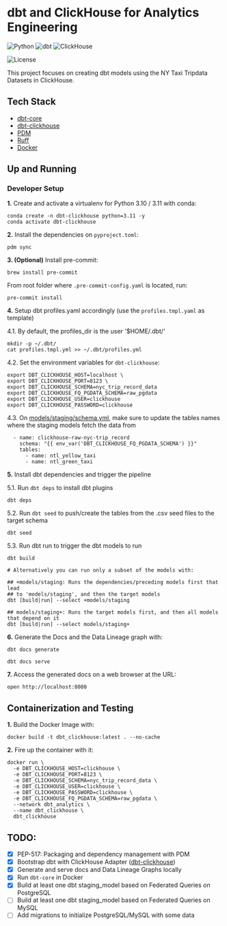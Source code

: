 # dbt and ClickHouse for Analytics Engineering

![Python](https://img.shields.io/badge/Python-3.10_|_3.11-4B8BBE.svg?style=flat&logo=python&logoColor=FFD43B&labelColor=306998)
![dbt](https://img.shields.io/badge/dbt-1.7-262A38?style=flat&logo=dbt&logoColor=FF6849&labelColor=262A38)
![ClickHouse](https://img.shields.io/badge/ClickHouse-151515?style=flat&logo=clickhouse&logoColor=FBFD73&labelColor=151515)

![License](https://img.shields.io/badge/license-CC--BY--SA--4.0-31393F?style=flat&logo=creativecommons&logoColor=black&labelColor=white)

This project focuses on creating dbt models using the NY Taxi Tripdata Datasets in ClickHouse.


## Tech Stack
- [dbt-core](https://github.com/dbt-labs/dbt-core)
- [dbt-clickhouse](https://docs.getdbt.com/docs/core/connect-data-platform/clickhouse-setup)
- [PDM](https://pdm-project.org/latest/usage/dependency/)
- [Ruff](https://docs.astral.sh/ruff/configuration/)
- [Docker](https://docs.docker.com/get-docker/)


## Up and Running

### Developer Setup

**1.** Create and activate a virtualenv for Python 3.10 / 3.11 with conda:
```shell
conda create -n dbt-clickhouse python=3.11 -y
conda activate dbt-clickhouse
```

**2.** Install the dependencies on `pyproject.toml`:
```shell
pdm sync
```

**3. (Optional)**  Install pre-commit:
```shell
brew install pre-commit
```

From root folder where `.pre-commit-config.yaml` is located, run:
```shell
pre-commit install
```

**4.** Setup dbt profiles.yaml accordingly (use the `profiles.tmpl.yaml` as template)

4.1. By default, the profiles_dir is the user '$HOME/.dbt/'
```shell
mkdir -p ~/.dbt/
cat profiles.tmpl.yml >> ~/.dbt/profiles.yml
```

4.2. Set the environment variables for `dbt-clickhouse`:

```shell
export DBT_CLICKHOUSE_HOST=localhost \
export DBT_CLICKHOUSE_PORT=8123 \
export DBT_CLICKHOUSE_SCHEMA=nyc_trip_record_data
export DBT_CLICKHOUSE_FQ_PGDATA_SCHEMA=raw_pgdata
export DBT_CLICKHOUSE_USER=clickhouse
export DBT_CLICKHOUSE_PASSWORD=clickhouse
```

4.3. On [models/staging/schema.yml](models/staging/schema.yml), make sure to update the tables names where the staging models fetch the data from
```shell
  - name: clickhouse-raw-nyc-trip_record
    schema: "{{ env_var('DBT_CLICKHOUSE_FQ_PGDATA_SCHEMA') }}"
    tables:
      - name: ntl_yellow_taxi
      - name: ntl_green_taxi
```


**5.** Install dbt dependencies and trigger the pipeline

5.1. Run `dbt deps` to install  dbt plugins
```shell
dbt deps
```

5.2. Run `dbt seed` to push/create the tables from the .csv seed files to the target schema
```shell
dbt seed
```

5.3. Run dbt run to trigger the dbt models to run
```shell
dbt build

# Alternatively you can run only a subset of the models with:

## +models/staging: Runs the dependencies/preceding models first that lead 
## to 'models/staging', and then the target models
dbt [build|run] --select +models/staging

## models/staging+: Runs the target models first, and then all models that depend on it
dbt [build|run] --select models/staging+
```


**6.** Generate the Docs and the Data Lineage graph with:
```shell
dbt docs generate
```
```shell
dbt docs serve
```

**7.** Access the generated docs on a web browser at the URL:
```shell
open http://localhost:8080
```


## Containerization and Testing

**1.** Build the Docker Image with:

```shell
docker build -t dbt_clickhouse:latest . --no-cache
```

**2.** Fire up the container with it:
```shell
docker run \
  -e DBT_CLICKHOUSE_HOST=clickhouse \
  -e DBT_CLICKHOUSE_PORT=8123 \
  -e DBT_CLICKHOUSE_SCHEMA=nyc_trip_record_data \
  -e DBT_CLICKHOUSE_USER=clickhouse \
  -e DBT_CLICKHOUSE_PASSWORD=clickhouse \
  -e DBT_CLICKHOUSE_FQ_PGDATA_SCHEMA=raw_pgdata \
  --network dbt_analytics \
  --name dbt_clickhouse \
  dbt_clickhouse
```


## TODO:
- [x] PEP-517: Packaging and dependency management with PDM
- [x] Bootstrap dbt with ClickHouse Adapter ([dbt-clickhouse](https://docs.getdbt.com/docs/core/connect-data-platform/clickhouse-setup))
- [x] Generate and serve docs and Data Lineage Graphs locally
- [x] Run `dbt-core` in Docker
- [x] Build at least one dbt staging_model based on Federated Queries on PostgreSQL
- [ ] Build at least one dbt staging_model based on Federated Queries on MySQL
- [ ] Add migrations to initialize PostgreSQL/MySQL with some data